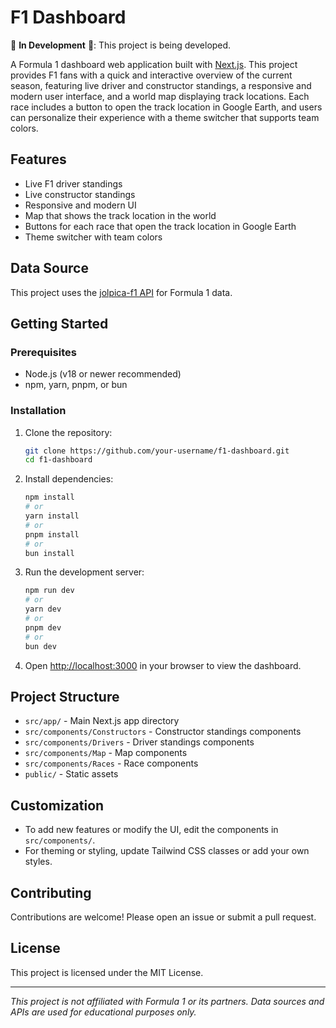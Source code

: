 # **F1 Dashboard**

🚧 **In Development** 🚧: This project is being developed.

A Formula 1 dashboard web application built with [Next.js](https://nextjs.org). This project provides F1 fans with a quick and interactive overview of the current season, featuring live driver and constructor standings, a responsive and modern user interface, and a world map displaying track locations. Each race includes a button to open the track location in Google Earth, and users can personalize their experience with a theme switcher that supports team colors.

## Features

- Live F1 driver standings
- Live constructor standings
- Responsive and modern UI
- Map that shows the track location in the world
- Buttons for each race that open the track location in Google Earth
- Theme switcher with team colors

## Data Source

This project uses the [jolpica-f1 API](https://github.com/jolpica/jolpica-f1) for Formula 1 data.

## Getting Started

### Prerequisites

- Node.js (v18 or newer recommended)
- npm, yarn, pnpm, or bun

### Installation

1. Clone the repository:
    ```bash
    git clone https://github.com/your-username/f1-dashboard.git
    cd f1-dashboard
    ```

2. Install dependencies:
    ```bash
    npm install
    # or
    yarn install
    # or
    pnpm install
    # or
    bun install
    ```

3. Run the development server:
    ```bash
    npm run dev
    # or
    yarn dev
    # or
    pnpm dev
    # or
    bun dev
    ```

4. Open [http://localhost:3000](http://localhost:3000) in your browser to view the dashboard.

## Project Structure

- `src/app/` - Main Next.js app directory
- `src/components/Constructors` - Constructor standings components
- `src/components/Drivers` - Driver standings components
- `src/components/Map` - Map components
- `src/components/Races` - Race components
- `public/` - Static assets

## Customization

- To add new features or modify the UI, edit the components in `src/components/`.
- For theming or styling, update Tailwind CSS classes or add your own styles.

## Contributing

Contributions are welcome! Please open an issue or submit a pull request.

## License

This project is licensed under the MIT License.

---

*This project is not affiliated with Formula 1 or its partners. Data sources and APIs are used for educational purposes only.*